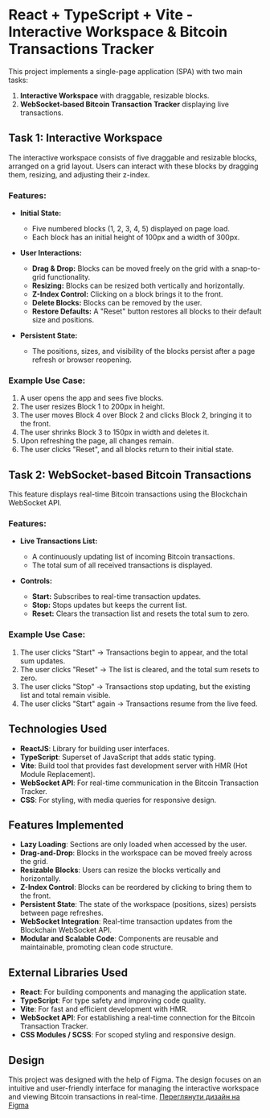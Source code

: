 # React + TypeScript + Vite - Interactive Workspace & Bitcoin Transactions Tracker

This project implements a single-page application (SPA) with two main tasks:

1. **Interactive Workspace** with draggable, resizable blocks.
2. **WebSocket-based Bitcoin Transaction Tracker** displaying live transactions.

## Task 1: Interactive Workspace

The interactive workspace consists of five draggable and resizable blocks, arranged on a grid layout. Users can interact with these blocks by dragging them, resizing, and adjusting their z-index.

### Features:
- **Initial State:**
  - Five numbered blocks (1, 2, 3, 4, 5) displayed on page load.
  - Each block has an initial height of 100px and a width of 300px.
  
- **User Interactions:**
  - **Drag & Drop:** Blocks can be moved freely on the grid with a snap-to-grid functionality.
  - **Resizing:** Blocks can be resized both vertically and horizontally.
  - **Z-Index Control:** Clicking on a block brings it to the front.
  - **Delete Blocks:** Blocks can be removed by the user.
  - **Restore Defaults:** A "Reset" button restores all blocks to their default size and positions.
  
- **Persistent State:**
  - The positions, sizes, and visibility of the blocks persist after a page refresh or browser reopening.

### Example Use Case:
1. A user opens the app and sees five blocks.
2. The user resizes Block 1 to 200px in height.
3. The user moves Block 4 over Block 2 and clicks Block 2, bringing it to the front.
4. The user shrinks Block 3 to 150px in width and deletes it.
5. Upon refreshing the page, all changes remain.
6. The user clicks "Reset", and all blocks return to their initial state.

## Task 2: WebSocket-based Bitcoin Transactions

This feature displays real-time Bitcoin transactions using the Blockchain WebSocket API.

### Features:
- **Live Transactions List:**
  - A continuously updating list of incoming Bitcoin transactions.
  - The total sum of all received transactions is displayed.
  
- **Controls:**
  - **Start:** Subscribes to real-time transaction updates.
  - **Stop:** Stops updates but keeps the current list.
  - **Reset:** Clears the transaction list and resets the total sum to zero.

### Example Use Case:
1. The user clicks "Start" → Transactions begin to appear, and the total sum updates.
2. The user clicks "Reset" → The list is cleared, and the total sum resets to zero.
3. The user clicks "Stop" → Transactions stop updating, but the existing list and total remain visible.
4. The user clicks "Start" again → Transactions resume from the live feed.

## Technologies Used

- **ReactJS**: Library for building user interfaces.
- **TypeScript**: Superset of JavaScript that adds static typing.
- **Vite**: Build tool that provides fast development server with HMR (Hot Module Replacement).
- **WebSocket API**: For real-time communication in the Bitcoin Transaction Tracker.
- **CSS**: For styling, with media queries for responsive design.

## Features Implemented
- **Lazy Loading**: Sections are only loaded when accessed by the user.
- **Drag-and-Drop**: Blocks in the workspace can be moved freely across the grid.
- **Resizable Blocks**: Users can resize the blocks vertically and horizontally.
- **Z-Index Control**: Blocks can be reordered by clicking to bring them to the front.
- **Persistent State**: The state of the workspace (positions, sizes) persists between page refreshes.
- **WebSocket Integration**: Real-time transaction updates from the Blockchain WebSocket API.
- **Modular and Scalable Code**: Components are reusable and maintainable, promoting clean code structure.

## External Libraries Used

- **React**: For building components and managing the application state.
- **TypeScript**: For type safety and improving code quality.
- **Vite**: For fast and efficient development with HMR.
- **WebSocket API**: For establishing a real-time connection for the Bitcoin Transaction Tracker.
- **CSS Modules / SCSS**: For scoped styling and responsive design.

## Design
This project was designed with the help of Figma. The design focuses on an intuitive and user-friendly interface for managing the interactive workspace and viewing Bitcoin transactions in real-time.
[Переглянути дизайн на Figma](https://www.figma.com/design/Gq6YgRxlMMAmnQ9fyzCDbZ/Untitled?node-id=0-1&p=f&t=qcOhaPtUDQkyOMIY-0) 
